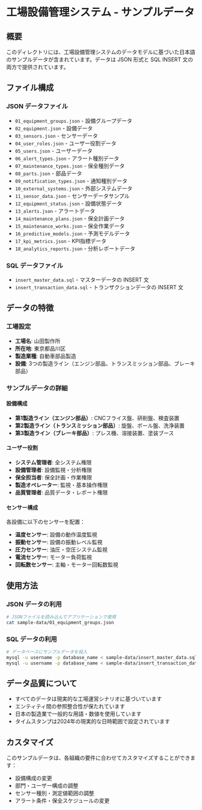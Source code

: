 # 工場設備管理システム - サンプルデータ

## 概要

このディレクトリには、工場設備管理システムのデータモデルに基づいた日本語のサンプルデータが含まれています。データは JSON 形式と SQL INSERT 文の両方で提供されています。

## ファイル構成

### JSON データファイル
- `01_equipment_groups.json` - 設備グループデータ
- `02_equipment.json` - 設備データ
- `03_sensors.json` - センサーデータ
- `04_user_roles.json` - ユーザー役割データ
- `05_users.json` - ユーザーデータ
- `06_alert_types.json` - アラート種別データ
- `07_maintenance_types.json` - 保全種別データ
- `08_parts.json` - 部品データ
- `09_notification_types.json` - 通知種別データ
- `10_external_systems.json` - 外部システムデータ
- `11_sensor_data.json` - センサーデータサンプル
- `12_equipment_status.json` - 設備状態データ
- `13_alerts.json` - アラートデータ
- `14_maintenance_plans.json` - 保全計画データ
- `15_maintenance_works.json` - 保全作業データ
- `16_predictive_models.json` - 予測モデルデータ
- `17_kpi_metrics.json` - KPI指標データ
- `18_analytics_reports.json` - 分析レポートデータ

### SQL データファイル
- `insert_master_data.sql` - マスターデータの INSERT 文
- `insert_transaction_data.sql` - トランザクションデータの INSERT 文

## データの特徴

### 工場設定
- **工場名**: 山田製作所
- **所在地**: 東京都品川区
- **製造業種**: 自動車部品製造
- **設備**: 3つの製造ライン（エンジン部品、トランスミッション部品、ブレーキ部品）

### サンプルデータの詳細

#### 設備構成
- **第1製造ライン（エンジン部品）**: CNCフライス盤、研削盤、検査装置
- **第2製造ライン（トランスミッション部品）**: 旋盤、ボール盤、洗浄装置
- **第3製造ライン（ブレーキ部品）**: プレス機、溶接装置、塗装ブース

#### ユーザー役割
- **システム管理者**: 全システム権限
- **設備管理者**: 設備監視・分析権限
- **保全担当者**: 保全計画・作業権限
- **製造オペレーター**: 監視・基本操作権限
- **品質管理者**: 品質データ・レポート権限

#### センサー構成
各設備に以下のセンサーを配置：
- **温度センサー**: 設備の動作温度監視
- **振動センサー**: 設備の振動レベル監視
- **圧力センサー**: 油圧・空圧システム監視
- **電流センサー**: モーター負荷監視
- **回転数センサー**: 主軸・モーター回転数監視

## 使用方法

### JSON データの利用
```bash
# JSONファイルを読み込んでアプリケーションで使用
cat sample-data/01_equipment_groups.json
```

### SQL データの利用
```bash
# データベースにサンプルデータを投入
mysql -u username -p database_name < sample-data/insert_master_data.sql
mysql -u username -p database_name < sample-data/insert_transaction_data.sql
```

## データ品質について

- すべてのデータは現実的な工場運営シナリオに基づいています
- エンティティ間の参照整合性が保たれています
- 日本の製造業で一般的な用語・数値を使用しています
- タイムスタンプは2024年の現実的な日時範囲で設定されています

## カスタマイズ

このサンプルデータは、各組織の要件に合わせてカスタマイズすることができます：

- 設備構成の変更
- 部門・ユーザー構成の調整
- センサー種別・測定値範囲の調整
- アラート条件・保全スケジュールの変更